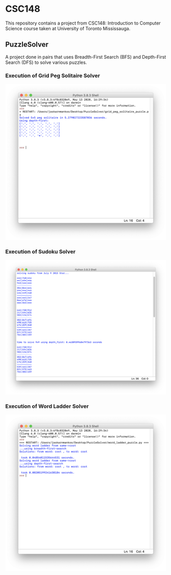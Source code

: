 # CSC148

This repository contains a project from CSC148: Introduction to Computer Science course taken at University of Toronto Mississauga.

## PuzzleSolver

A project done in pairs that uses Breadth-First Search (BFS) and Depth-First Search (DFS) to solve various puzzles.

### Execution of Grid Peg Solitaire Solver

![Grid Peg Solitaire](PuzzleSolver/images/peg.png)

### Execution of Sudoku Solver

![Sudoku](PuzzleSolver/images/sudoku.png)

### Execution of Word Ladder Solver

![Word Ladder](PuzzleSolver/images/word.png)
